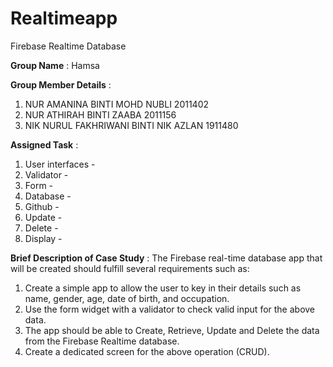 # Realtimeapp
Firebase Realtime Database

**Group Name** : Hamsa

**Group Member Details** :

1. NUR AMANINA BINTI MOHD NUBLI 2011402
2. NUR ATHIRAH BINTI ZAABA 2011156
3. NIK NURUL FAKHRIWANI BINTI NIK AZLAN 1911480

**Assigned Task** :
1. User interfaces -
2. Validator -
3. Form -
4. Database -
5. Github -
6. Update -
7. Delete -
8. Display -

**Brief Description of Case Study** : 
The Firebase real-time database app that will be created should fulfill several requirements such as:

1. Create a simple app to allow the user to key in their details 
such as name, gender, age, date of birth, and occupation.
2. Use the form widget with a validator to check valid input for the 
above data.
3. The app should be able to Create, Retrieve, Update and 
Delete the data from the Firebase Realtime database.
4. Create a dedicated screen for the above operation 
(CRUD).
